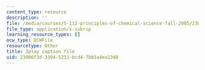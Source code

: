 ```yaml
---
content_type: resource
description: ''
file: /media/courses/5-112-principles-of-chemical-science-fall-2005/23006f3d33945231bcd47bb5a4ea13d8_CVRmu_aBSho.vtt
file_type: application/x-subrip
learning_resource_types: []
ocw_type: OCWFile
resourcetype: Other
title: 3play caption file
uid: 23006f3d-3394-5231-bcd4-7bb5a4ea13d8
---
```

